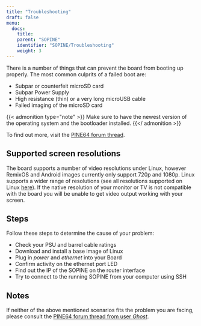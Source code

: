 ```yaml
---
title: "Troubleshooting"
draft: false
menu:
  docs:
    title:
    parent: "SOPINE"
    identifier: "SOPINE/Troubleshooting"
    weight: 3
---
```


There is a number of things that can prevent the board from booting up properly. The most common culprits of a failed boot are:

* Subpar or counterfeit microSD card
* Subpar Power Supply
* High resistance (thin) or a very long microUSB cable
* Failed imaging of the microSD card

{{< admonition type="note" >}}
 Make sure to have the newest version of the operating system and the bootloader installed.
{{</ admonition >}}

To find out more, visit the [PINE64 forum thread](https://forum.pine64.org/showthread.php?tid=514).

## Supported screen resolutions

The board supports a number of video resolutions under Linux, however RemixOS and Android images currently only support 720p and 1080p. Linux supports a wider range of resolutions (see all resolutions supported on Linux [here](https://github.com/longsleep/sunxi-disp-tool#available-hdmi-output-names)). If the native resolution of your monitor or TV is not compatible with the board you will be unable to get video output working with your screen.

## Steps

Follow these steps to determine the cause of your problem:

* Check your PSU and barrel cable ratings
* Download and install a base image of Linux
* Plug in _power_ and _ethernet_ into your Board
* Confirm activity on the ethernet port LED
* Find out the IP of the SOPINE on the router interface
* Try to connect to the running SOPINE from your computer using SSH

## Notes

If neither of the above mentioned scenarios fits the problem you are facing, please consult the [PINE64 forum thread from user _Ghost_](https://forum.pine64.org/showthread.php?tid=680).
